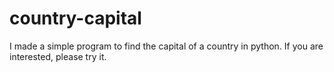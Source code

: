 # country-capital

I made a simple program to find the capital of a country in python.  If you are interested, please try it.
